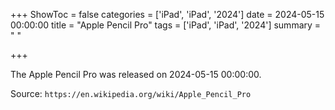 +++
ShowToc = false
categories = ['iPad', 'iPad', '2024']
date = 2024-05-15 00:00:00
title = "Apple Pencil Pro"
tags = ['iPad', 'iPad', '2024']
summary = " "

+++

The Apple Pencil Pro was released on 2024-05-15 00:00:00.

Source: `https://en.wikipedia.org/wiki/Apple_Pencil_Pro`


